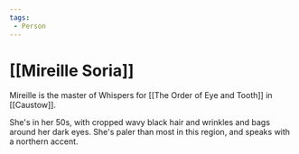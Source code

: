 ```yaml
---
tags:
 - Person
---
```


# [[Mireille Soria]]

Mireille is the master of Whispers for [[The Order of Eye and Tooth]] in [[Caustow]].

She's in her 50s, with cropped wavy black hair and wrinkles and bags around her dark eyes. She's paler than most in this region, and speaks with a northern accent.